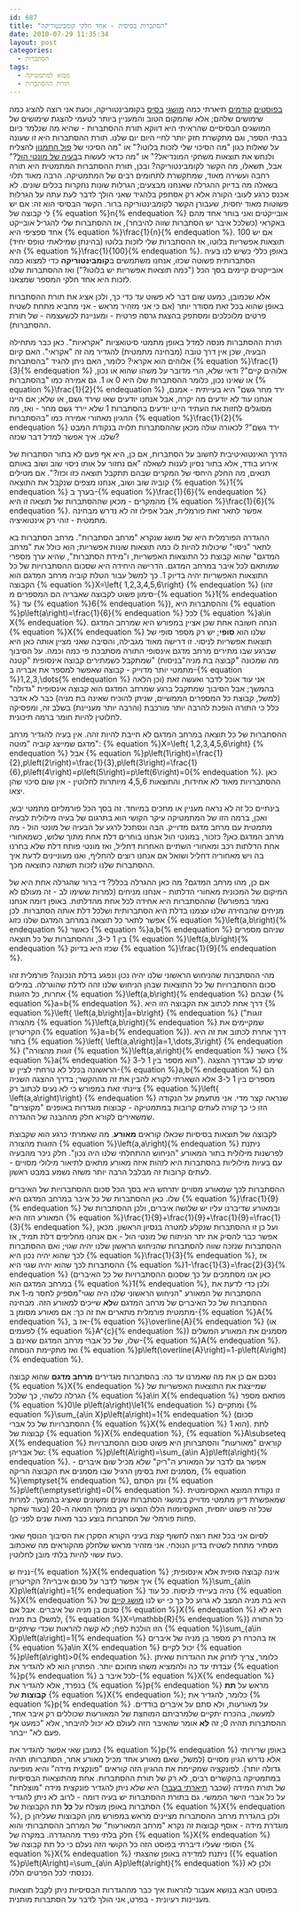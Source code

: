 ```yaml
---
id: 687
title: "הסתברות בסיסית - אחד חלקי קומבינטוריקה"
date: 2010-07-29 11:35:34
layout: post
categories: 
  - הסתברות
tags: 
  - מבוא למתמטיקה
  - תורת ההסתברות
---
```

<a href="http://www.gadial.net/?p=534">בפוסטים</a><a href="http://www.gadial.net/?p=543"></a> <a href="http://www.gadial.net/?p=543">קודמים</a> תיארתי כמה <a href="http://www.gadial.net/?p=550">מושגי</a> <a href="http://www.gadial.net/?p=633">בסיס</a> בקומבינטוריקה, וכעת אני רוצה להציג כמה שימושים שלהם; אלא שהמקום הטוב והמעניין ביותר לטעמי להצגת שימושים של המושגים הבסיסיים שהראיתי היא דווקא תורת ההסתברות - שהיא מה שנלמד כיום בבתי הספר, וגם מתקשרת חזק יותר לחיי היום יום שלנו. תורת ההסתברות היא זו שעונה על שאלות כגון "מה הסיכוי שלי לזכות בלוטו?" או "מה הסיכוי של <a href="http://he.wikipedia.org/wiki/%D7%A4%D7%95%D7%9C_%D7%94%D7%AA%D7%9E%D7%A0%D7%95%D7%9F">פול התמנון</a> להצליח ולנחש את תוצאות משחקי המונדיאל?" או "מה כדאי לעשות ב<a href="http://www.gadial.net/?p=111">בעיה של מונטי הול</a>?" אבל, תשאלו, מה הקשר לקומבינטוריקה? ובכן, תורת ההסתברות המתמטית היא תורה רחבה ועשירה מאוד, שמתקשרת לתחומים רבים של המתמטיקה. הרבה מאוד תלוי בשאלה מה בדיוק ההגרלה שאנחנו מבצעים; הגרלות שונות נחקרות בכלים שונים. לא אכנס כרגע לעובי הקורה אלא רק אסתפק בלהגיד שאני הולך לדבר לעת עתה על הגרלות פשוטות מאוד יחסית, שעבורן הקשר לקומבינטוריקה ברור. הקשר הבסיסי הוא זה: אם יש לי קבוצה של {% equation %}n{% endequation %} אובייקטים ואני בוחר אחד מהם באקראי (כשלכל איבר יש הסתברות שווה להיבחר), אז ההסתברות שלי להגריל אובייקט אחד ספציפי היא {% equation %}\frac{1}{n}{% endequation %}. אם יש 100 תוצאות אפשריות בלוטו, אז ההסתברות שלי לזכות בלוטו (בהינתן שמילאתי טופס יחיד) היא {% equation %}\frac{1}{100}{% endequation %}. באופן כללי כשיש לנו בעיה הסתברותית פשוטה שכזו, אנחנו משתמשים ב<strong>קומבינטוריקה</strong> כדי למצוא כמה אובייקטים קיימים בסך הכל ("כמה תוצאות אפשריות יש בלוטו?") ואז ההסתברות שלנו לזכות היא אחד חלקי המספר שמצאנו.

אלא שכמובן, כמעט שום דבר לא פשוט עד כדי כך, ולכן אציג את תורת ההסתברות באופן שהוא בכל זאת מסודר יותר (אם כי אני מזהיר מראש - אני מחביא מתחת לשטיח פרטים מלוכלכים ומסתפק בהצגת גרסה פרטית - ומעניינת לכשעצמה - של תורת ההסתברות).

תורת ההסתברות מנסה למדל באופן מתמטי סיטואציות "אקראיות". כאן כבר מתחילה הבעיה, שכן אין דרך טובה (מבחינה מתמטית) להגדיר מה זה "אקראי". האם קיום אלוהים הוא אקראי? כלומר, האם ניתן להגיד "בהסתברות {% equation %}\frac{1}{3}{% endequation %} אלוהים קיים"? ודאי שלא, הרי מדובר על משהו שהוא או נכון, או שאינו נכון, כלומר ההסתברות שלו היא 0 או 1. גם אמירה כמו "בהסתברות {% equation %}\frac{1}{2}{% endequation %} ירד מחר גשם" היא בעייתית - אמנם, אנחנו עוד לא יודעים מה יקרה, אבל אנחנו יודעים שאו שירד גשם, או שלא; אם היינו מסוגלים לחזות את העתיד היינו יודעים בהסתברות 1 שלא יירד גשם מחר - ואז, מה ההגיון מאחורי אמירה כמו "בהסתברות {% equation %}\frac{1}{2}{% endequation %} ירד גשם"? לכאורה עולה מכאן שההסתברות תלויה בנקודת המבט שלנו. איך אפשר למדל דבר שכזה?

הדרך האינטואיטיבית לחשוב על הסתברות, אם כן, היא אף פעם לא בתור הסתברות של אירוע בודד, אלא בתור נסיון לענות לשאלה "אם נחזור על אותו ניסוי שוב ושוב באותם תנאים, מה החלק היחסי של המקרים שבהם תתקבל תוצאה כזו וכזו?". אם מטילים קוביה שוב ושוב, אנחנו מצפים שנקבל את התוצאה {% equation %}1{% endequation %} בערך ב-{% equation %}\frac{1}{6}{% endequation %} מהמקרים - מכאן שההסתברות של תוצאה זו היא {% equation %}\frac{1}{6}{% endequation %}. אפשר לתאר זאת פורמלית, אבל אפילו זה לא נדרש מבחינה מתמטית - זוהי רק אינטואיציה.

ההגדרה הפורמלית היא של מושג שנקרא "מרחב הסתברות". מרחב הסתברות בא לתאר "ניסוי" שיכולות להיות לו כמה תוצאות שונות אפשריות; הוא כולל את "מרחב המדגם" שהוא קבוצת כל התוצאות האפשריות, ו"מידת הסתברות", שהיא ערך מספרי שמותאם לכל איבר במרחב המדגם. הדרישה היחידה היא שסכום ההסתברויות של כל התוצאות האפשריות יהיה בדיוק 1. כך למשל עבור הטלת קוביה מרחב המדגם הוא הקבוצה {% equation %}X=\left\{ 1,2,3,4,5,6\right\} {% endequation %} (זהו סימון פשוט לקבוצה שאבריה הם המספרים מ-{% equation %}1{% endequation %} עד {% equation %}6{% endequation %}), וההסתברות היא {% equation %}p\left(a\right)=\frac{1}{6}{% endequation %} לכל {% equation %}a\in X{% endequation %}. הנחה חשובה אחת שכן אציין במפורש היא שמרחב המדגם {% equation %}X{% endequation %} שלנו הוא <strong>סופי</strong>; יש רק מספר סופי של תוצאות אפשריות לניסוי. זו דרישה מאוד מגבילה, והסיבה שאני מציין אותה כאן היא שברגע שבו מתירים מרחב מדגם אינסופי התורה מסתבכת פי כמה וכמה. על הסיבוך שמתקבל כשמתירים קבוצה אינסופית "קטנה" (מה שמכונה "קבוצה בת מניה"בניסוח מתמטי יותר מדוייק - קבוצה שאפשר למספר את אבריה ב-{% equation %}1,2,3,\dots{% endequation %} וכן הלאה) אני עוד אוכל לדבר ואעשה זאת בהמשך; אבל הסיבוך שמתקבל ברגע שמרחב המדגם הוא קבוצה אינסופית "גדולה" (למשל, קבוצת כל המספרים הממשיים, שניתן להוכיח שאינה בת מניה) כבר לא אדבר כלל כי התורה הופכת להרבה יותר מורכבת (והרבה יותר מעניינת) בשלב זה, ומפסיקה לחלוטין להיות חומר ברמה תיכונית.

ההסתברות של כל תוצאה במרחב המדגם לא חייבת להיות זהה. אין בעיה להגדיר מרחב מדגם שמייצג קוביה "מוטה": {% equation %}X=\left\{ 1,2,3,4,5,6\right\} {% endequation %} אבל {% equation %}p\left(1\right)=\frac{1}{2},p\left(2\right)=\frac{1}{3},p\left(3\right)=\frac{1}{6},p\left(4\right)=p\left(5\right)=p\left(6\right)=0{% endequation %}. כאן ההסתברויות מאוד לא אחידות, והתוצאות 4,5,6 מיותרות לחלוטין - אין שום סיכוי שהן יצאו.

בינתיים כל זה לא נראה מעניין או מחכים במיוחד. זה בסך הכל פורמליזם מתמטי יבש; ואכן, ברמה הזו של המתמטיקה עיקר הקושי הוא בתרגום של בעיה מילולית לבעיה מתמטית עם מרחב מדגם מדוייק. הבה ונסתכל לרגע על הבעיה של מונטי הול - מה מרחב המדגם כאן? כזכור, במונטי הול אנחנו בוחרים דלת אחת מתוך שלוש, כשמאחורי אחת הדלתות רכב ומאחורי השתיים האחרות דחליל, ואז מונטי פותח דלת שלא בחרנו בה ויש מאחוריה דחליל ושואל אם אנחנו רוצים להחליף, ואנו מעוניינים לדעת איך ההסתברות שלנו לזכות תשתנה כתוצאה מכך.

אם כן, מהו מרחב המדגם? מה כאן ההגרלה בכלל? די ברור שהגרלה אחת היא של המיקום של המכונית מאחורי הדלתות - אנחנו מניחים (למרות ששימו לב - זה מעולם לא נאמר במפורש!) שההסתברות היא אחידה לכל אחת מהדלתות. באופן דומה אנחנו מניחים שהבחירה שלנו עצמנו בדלת היא הסתברותית ושלכל דלת אותה הסתברות. לכן אפשר לתאר כל תוצאה במרחב המדגם שלנו כזוג {% equation %}\left(a,b\right){% endequation %} כאשר {% equation %}a,b{% endequation %} שניהם מספרים בין 1 ל-3, וההסתברות של כל תוצאה {% equation %}\left(a,b\right){% endequation %} שכזו היא בדיוק {% equation %}\frac{1}{9}{% endequation %}.

מהי ההסתברות שהניחוש הראשוני שלנו יהיה נכון ונפגע בדלת הנכונה? פורמלית זהו סכום ההסתברויות של כל התוצאות שבהן הניחוש שלנו זהה לדלת שהוגרלה. במילים אחרות, כל הזוגות {% equation %}\left(a,b\right){% endequation %} שבהם {% equation %}a=b{% endequation %}. דרך אחת לכתוב את הקבוצה הזו היא {% equation %}\left\{ \left(a,b\right)|a=b\right\} {% endequation %} ("זוגות מהצורה {% equation %}\left(a,b\right){% endequation %} שמקיימים את הקריטריון {% equation %}a=b{% endequation %}). דרך אחרת לכתוב את זה היא בתור {% equation %}\left\{ \left(a,a\right)|a=1,\dots,3\right\} {% endequation %} ("זוגות מהצורה {% equation %}\left(a,a\right){% endequation %} כאשר {% equation %}a{% endequation %} הוא מספר בין 1 ל-3"). שימו לב שבדרך ההצגה הראשונה בכלל לא טרחתי לציין ש-{% equation %}a,b{% endequation %} הם מספרים בין 1 ל-3 אלא השארתי לקורא להבין את זה מההקשר; בדרך ההצגה השניה ציינתי זאת במפורש כי לא נעים לכתוב רק {% equation %}\left\{ \left(a,a\right)\right\} {% endequation %} שנראה קצר מדי. אני מתעמק על הנקודה הזו כי כך קורה לעתים קרובות במתמטיקה - קבוצות מוגדרות באופנים "מקוצרים" שמשאירים לקורא חלק מההבנה של ההגדרה.

לקבוצה של תוצאות בסיסיות שכאלו קוראים <strong>מאורע</strong>. מה שאמרתי כרגע הוא שקבוצת הזוגות מהצורה {% equation %}\left(a,a\right){% endequation %} ניתנת לפרשנות מילולית בתור המאורע "הניחוש ההתחלתי שלנו היה נכון". חלק ניכר מהבעיה עם בעיות מילוליות בהסתברות היא לזהות איזה מאורע מתאים לתיאור מילולי מסויים - לעתים קרובות זה מבלבל הרבה יותר משזה נשמע במבט ראשון.

ההסתברות לכך שמאורע מסויים יתרחש היא בסך הכל סכום ההסתברויות של האיברים שלו. כאן ההסתברות של כל איבר במרחב המדגם היא {% equation %}\frac{1}{9}{% endequation %} ובמאורע שדיברנו עליו יש שלושה איברים, ולכן ההסתברות של המאורע הזה היא {% equation %}\frac{1}{9}+\frac{1}{9}+\frac{1}{9}=\frac{1}{3}{% endequation %}, ועל כן זו ההסתברות שנקלע למטרה בנסיון הראשון. מכאן אפשר כבר להסיק את יתר הניתוח של מונטי הול - אם אנחנו מחליפים דלת תמיד, אז ההסתברות שנזכה שווה להסתברות שהניחוש הראשון שלנו יהיה שגוי; ואם ההסתברות לכך שהוא יהיה נכון היא {% equation %}\frac{1}{3}{% endequation %}, אז ההסתברות לכך שהוא יהיה שגוי היא {% equation %}1-\frac{1}{3}=\frac{2}{3}{% endequation %} (כאן אנו מסתמכים על כך שסכום ההסתברויות של כל האיברים במרחב המדגם הוא {% equation %}1{% endequation %}, ולכן כדי לדעת את ההסתברות של המאורע "הניחוש הראשוני שלנו היה שגוי"מספיק לחסר מ-1 את ההסתברות של כל האיברים של מרחב המדגם ש<strong>לא</strong> שייכים למאורע הזה. מבחינה מתמטית פורמלית מתארים את זה כך: אם מאורע מסומן ב-{% equation %}A{% endequation %}, אז ב-{% equation %}\overline{A}{% endequation %} (או לפעמים {% equation %}A^{c}{% endequation %}) מסמנים את המאורע המשלים שלו, של כל אברי מרחב המדגם שאינם ב-{% equation %}A{% endequation %}. ואז מתקיימת הנוסחה {% equation %}p\left(\overline{A}\right)=1-p\left(A\right){% endequation %}.

נסכם אם כן את מה שאמרנו עד כה: בהסתברות מגדירים <strong>מרחב מדגם</strong> שהוא קבוצה {% equation %}X{% endequation %} שמייצגת את התוצאות האפשריות של הגרלה כלשהי, כך שלכל {% equation %}a\in X{% endequation %} מותאם מספר {% equation %}0\le p\left(a\right)\le1{% endequation %} ומתקיים {% equation %}\sum_{a\in X}p\left(a\right)=1{% endequation %} (סכום ההסתברויות של כל אברי {% equation %}X{% endequation %} הוא 1). לתת קבוצות של {% equation %}X{% endequation %}, {% equation %}A\subseteq X{% endequation %} קוראים "מאורעות" והסתברותן היא פשוט סכום ההסתברויות של אבריהן: {% equation %}p\left(A\right)=\sum_{a\in A}p\left(a\right){% endequation %}. אפשר גם לדבר על המאורע ה"ריק" שלא מכיל שום איברים - מסמנים זאת בסימן הרגיל שבו מסמנים את הקבוצה הריקה, {% equation %}\emptyset{% endequation %}, ומן הסתם {% equation %}p\left(\emptyset\right)=0{% endequation %}. זו נקודת המוצא האקסיומטית שמאפשרת דיון מתמטי מדוייק במושגי הסתברות שונים ומשונים שאציג בהמשך. למרות שכל זה פשוט יחסית, האקסיומות הללו הוצעו רק במהלך המאה ה-20 (בעוד שחקר פחות פורמלי של הסתברות בוצע כבר מאות שנים לפני כן).

לסיום אני בכל זאת רוצה לחשוף קצת בעיני הקורא הסקרן את הסיבוך הנוסף שאני מסתיר מתחת לשטיח בדיון הנוכחי. אני מזהיר מראש שלחלק מהקוראים מה שאכתוב כעת עשוי להיות בלתי מובן לחלוטין.

נניח ש-{% equation %}X{% endequation %} אינה קבוצה סופית אלא אינסופית; איך אפשר לדבר על סכום איבריה? הקריטריון {% equation %}\sum_{a\in X}p\left(a\right)=1{% endequation %} נהיה בעייתי לניסוח. כל עוד {% equation %}X{% endequation %} היא בת מניה המצב לא גרוע כל כך כי יש לנו <a href="http://www.gadial.net/?p=134">מושג קיים</a> של סכום בן מניה של איברים. אבל אם {% equation %}X{% endequation %} היא לא בת מניה (למשל, {% equation %}X=\mathbb{R}{% endequation %}) כל התורה הזו הולכת לפח; לא קשה להראות שכדי שיתקיים {% equation %}\sum_{a\in X}p\left(a\right)=1{% endequation %} אז בהכרח רק מספר בן מניה של איברים {% equation %}a\in X{% endequation %} יכול לקיים {% equation %}p\left(a\right)&gt;0{% endequation %}. כלומר, צריך לזרוק את ההגדרות שאיתן עבדתי עד כה ולהמציא משהו מחוכם יותר. הפתרון הוא לא להגדיר את {% equation %}p{% endequation %} לכל איבר ב-{% equation %}X{% endequation %} בנפרד, אלא להגדיר את {% equation %}p{% endequation %} מראש על <strong>תת קבוצות</strong> של {% equation %}X{% endequation %}; כלומר, להגדיר את {% equation %}p{% endequation %} על מאורעות, ולא סתם על איברים בודדים. למעשה, בהכרח יתקיים שלמרביתם המוחצת של המאורעות שכוללים רק איבר אחד, ההסתברות תהיה 0; זה <strong>לא</strong> אומר שהאיבר הזה לעולם לא יכול להיבחר, אלא "כמעט אף פעם לא" ייבחר.

כמובן שאי אפשר להגדיר את {% equation %}p{% endequation %} באופן שרירותי אלא נדרש הגיון מסויים (למשל, שאם מאורע אחד מכיל מאורע אחר, הסתברותו תהיה גדולה יותר). לפונקציה שמקיימת את ההגיון הזה קוראים "פונקצית מידה" והיא מופיעה במתמטיקה בהקשרים רבים, לא רק של תורת ההסתברות. אחת מהתוצאות הבסיסיות של תורת המידה (שכבר <a href="http://www.gadial.net/?p=386">תיארתי בעבר</a>) היא שלא ניתן להגדיר פונקצית מידה "מוצלחת" על כל אברי הישר הממשי. גם בתורת ההסתברות יש בעיה דומה - לרוב לא ניתן להגדיר הסתברות באופן מוצלח על <strong>כל</strong> תת הקבוצות של {% equation %}X{% endequation %}, ולכן בהגדרת מרחב ההסתברות מציינים מראש במפורש מהן הקבוצות שעליהן כן מוגדרת מידה - אוסף קבוצות זה נקרא "מרחב המאורעות" של המרחב ההסתברותי והוא חלק בלתי נפרד מההגדרה. במקרה של {% equation %}X{% endequation %} הסופי שעליו דיברתי בפוסט הזה כל הקושי הזה נעלם כי כל תת קבוצה של {% equation %}X{% endequation %} ניתנת למדידה באופן שהצגתי ({% equation %}p\left(A\right)=\sum_{a\in A}p\left(a\right){% endequation %}) ולכן לא נכנסתי לכל הפרטים הללו.

בפוסט הבא בנושא אעבור להראות איך כבר מההגדרות הבסיסיות ניתן לקבל תוצאות מעניינות רעיונית - בפרט, אני הולך לדבר על הסתברות מותנית.
